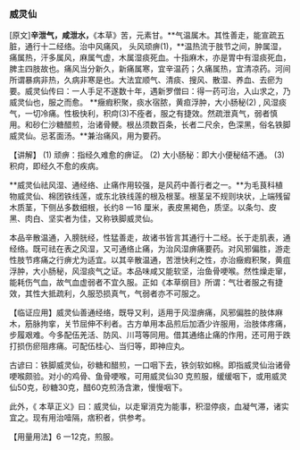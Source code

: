 ### **威灵仙**

[原文]**辛泄气，咸泄水，**《本草》苦，元素甘。**气温属木。其性善走，能宣疏五脏，通行十二经络。治中风痛风， 头风顽痹(1)，**温热流于肢节之间，肿属湿，痛属热，汗多属风，麻属气虚，木属湿痰死血。十指麻木，亦是胃中有湿痰死血，脾主四肢故也。痛风当分新久，新痛属寒，宜辛温药；久痛属热，宜清凉药。河间所谓暴病非热，久病非寒是也。大法宜顺气、清痰、搜风、散湿、养血、去瘀为要。威灵仙传曰：一人手足不遂数十年，遇新罗僧曰：得一药可治，入山求之，乃威灵仙也，服之而愈。 **癥瘕积聚，痰水宿脓，黄疸浮肿，大小肠秘(2) , 风湿痰气，一切冷痛。性极快利，积疴(3)不痊者，服之有捷效。然疏泄真气，弱者慎用。和砂仁沙糖醋煎，治诸骨鲠。根丛须数百条，长者二尺余，色深黑，俗名铁脚威灵仙。忌茗面汤。**兼治痛风，用为要药。

【讲解】  (1) 顽痹：指经久难愈的痹证。    (2) 大小肠秘：即大小便秘结不通。    (3) 积疴，即经久不愈的疾病。

**威灵仙祛风湿、通经络、止痛作用较强，是风药中善行者之一。**为毛茛科植物威灵仙、棉团铁线莲，或东北铁线莲的根及根茎。根茎呈不规则块状，上端残留木质茎，下侧丛多数细根，长约8 一16 厘米，表皮黑褐色，质坚。以条匀、皮黑、肉白、坚实者为佳，又称铁脚威灵仙。

本品辛散温通，入膀胱经，性猛善走，故诸书皆言其通行十二经。长于走肌表，通经络。既可祛在表之风湿，又可通络止痛，为治风湿痹痛要药。对风邪偏胜，游走性肢节疼痛之行痹尤为适宜。以其辛散温通，苦泄快利之性，亦治癥瘕积聚，黄疽浮肿，大小肠秘，风湿痰气之证。本品味咸又能软坚，治鱼骨哽喉。然性燥走窜，能耗伤气血，故气血虚弱者不宜久服。正如《本草纲目》所谓：气壮者服之有捷效，其性大抵疏利，久服恐损真气，气弱者亦不可服之。

【临证应用】威灵仙善通经络，既导又利，适用于风湿痹痛，风邪偏胜的肢体麻木，筋脉拘挛，关节屈伸不利者。古方单用本品煎后加酒少许服用，治肢体疼痛，步履艰难。今多配伍羌活、防风、川芎等同用。借其通络止痛的作用，还可用于跌打损伤瘀阻疼痛。可配伍桂心、当归等，即神应丸。

古谚曰：铁脚威灵仙，砂糖和醋煎，一口咽下去，铁剑软如棉。即指威灵仙治诸骨哽喉颇验。对小的鸡骨、鱼骨哽喉，可用威灵仙30 克煎服，缓缓咽下，或用威灵仙50克，砂糖30克，醋60克煎汤含漱，慢慢咽下。

此外，《 本草正义》曰：威灵仙，以走窜消克为能事，积湿停痰，血凝气滞，诸实宜之。现有用治噎隔，痞积者，供参考。

【用量用法】6 一12克，煎服。
